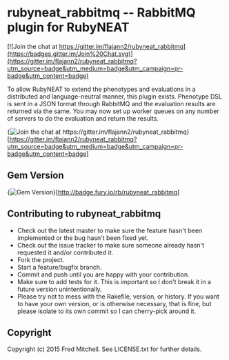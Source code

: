 # rubyneat_rabbitmq -- RabbitMQ plugin for RubyNEAT

[![Join the chat at https://gitter.im/flajann2/rubyneat_rabbitmq](https://badges.gitter.im/Join%20Chat.svg)](https://gitter.im/flajann2/rubyneat_rabbitmq?utm_source=badge&utm_medium=badge&utm_campaign=pr-badge&utm_content=badge)

To allow RubyNEAT to extend the phenotypes and evaluations in a distributed
and language-neutral manner, this plugin exists. Phenotype DSL is sent in
a JSON format through RabbitMQ and the evaluation results are returned via
the same. You may now set up worker queues on any number of servers to do 
the evaluation and return the results.

{<img src="https://badges.gitter.im/Join%20Chat.svg" alt="Join the chat at https://gitter.im/flajann2/rubyneat_rabbitmq">}[https://gitter.im/flajann2/rubyneat_rabbitmq?utm_source=badge&utm_medium=badge&utm_campaign=pr-badge&utm_content=badge]


## Gem Version
{<img src="https://badge.fury.io/rb/rubyneat_rabbitmq.png" alt="Gem Version" />}[http://badge.fury.io/rb/rubyneat_rabbitmq]

## Contributing to rubyneat_rabbitmq
 
* Check out the latest master to make sure the feature hasn't been implemented or the bug hasn't been fixed yet.
* Check out the issue tracker to make sure someone already hasn't requested it and/or contributed it.
* Fork the project.
* Start a feature/bugfix branch.
* Commit and push until you are happy with your contribution.
* Make sure to add tests for it. This is important so I don't break it in a future version unintentionally.
* Please try not to mess with the Rakefile, version, or history. If you want to have your own version, or is otherwise necessary, that is fine, but please isolate to its own commit so I can cherry-pick around it.

## Copyright

Copyright (c) 2015 Fred Mitchell. See LICENSE.txt for
further details.

